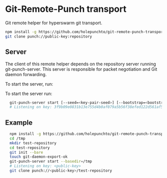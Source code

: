 # Git-Remote-Punch transport

Git remote helper for hyperswarm git transport.

``` bash
npm install -g https://github.com/holepunchto/git-remote-punch-transport
git clone punch://public-key:repository
```

## Server

The client of this remote helper depends on the repository server running git-punch-server. This server is responsible for packet negotiation and Git daemon forwarding.

To start the server, run:

To start the server run:

``` bash
  git-punch-server start [--seed=<key-pair-seed>] [--bootstrap=<bootstrap-url>] [--basedir=<directory>]
  # Listening on key: 3f9b09e0831b13e755d4b0af079a5b56f38efed122d561af5069e1e35cf2a1c2

```

## Example

``` bash
  npm install -g https://github.com/holepunchto/git-remote-punch-transport
  cd /tmp
  mkdir test-repository
  cd test-repository
  git init --bare
  touch git-daemon-export-ok
  git-punch-server start --basedir=/tmp
  # Listening on key: <public-key>
  git clone punch://<public-key>/test-repository
```

